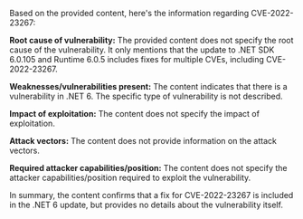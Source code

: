 Based on the provided content, here's the information regarding CVE-2022-23267:

**Root cause of vulnerability:** The provided content does not specify the root cause of the vulnerability. It only mentions that the update to .NET SDK 6.0.105 and Runtime 6.0.5 includes fixes for multiple CVEs, including CVE-2022-23267.

**Weaknesses/vulnerabilities present:** The content indicates that there is a vulnerability in .NET 6. The specific type of vulnerability is not described.

**Impact of exploitation:** The content does not specify the impact of exploitation.

**Attack vectors:** The content does not provide information on the attack vectors.

**Required attacker capabilities/position:** The content does not specify the attacker capabilities/position required to exploit the vulnerability.

In summary, the content confirms that a fix for CVE-2022-23267 is included in the .NET 6 update, but provides no details about the vulnerability itself.
